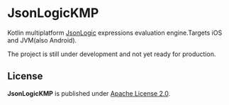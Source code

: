 JsonLogicKMP
======
Kotlin multiplatform [JsonLogic](https://jsonlogic.com/) expressions evaluation engine.Targets iOS and JVM(also Android).

The project is still under development and not yet ready for production.

## License

**JsonLogicKMP** is published under [Apache License 2.0](http://www.apache.org/licenses/LICENSE-2.0).
